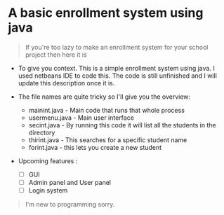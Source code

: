 # A basic enrollment system using java

> If you're too lazy to make an enrollment system for your school project then here it is

- To give you context. This is a simple enrollment system using java.
 I used netbeans IDE to code this. The code is still unfinished and
 I will update this description once it is.
 
- The file names are quite tricky so I'll give you the overview:
  - mainint.java - Main code that runs that whole process
  - usermenu.java - Main user interface
  - secint.java - By running this code it will list all the students in the directory
  - thirint.java - This searches for a specific student name
  - forint.java - this lets you create a new student

- Upcoming features :
  - [ ] GUI
  - [ ] Admin panel and User panel
  - [ ] Login system

> I'm new to programming sorry.




